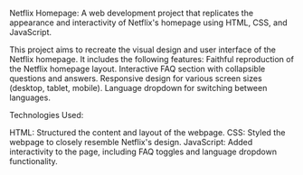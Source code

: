 Netflix Homepage:
A web development project that replicates the appearance and interactivity of Netflix's homepage using HTML, CSS, and JavaScript.

This project aims to recreate the visual design and user interface of the Netflix homepage. It includes the following features:
Faithful reproduction of the Netflix homepage layout.
Interactive FAQ section with collapsible questions and answers.
Responsive design for various screen sizes (desktop, tablet, mobile).
Language dropdown for switching between languages.

Technologies Used:

HTML: Structured the content and layout of the webpage.
CSS: Styled the webpage to closely resemble Netflix's design.
JavaScript: Added interactivity to the page, including FAQ toggles and language dropdown functionality.
